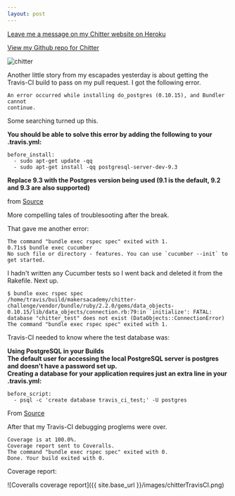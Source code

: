 ```yaml
---
layout: post
---
```

[Leave me a message on my Chitter website on Heroku](https://infinite-reef-3972.herokuapp.com)

[View my Github repo for Chitter](https://github.com/sanjsanj/chitter-challenge)

![chitter](https://github.com/sanjsanj/chitter-challenge/blob/master/public/images/chitter_screenshot_01.png?raw=true)

Another little story from my escapades yesterday is about getting the Travis-CI build to pass on my pull request.  I got the following error.

```
An error occurred while installing do_postgres (0.10.15), and Bundler cannot
continue.
```

Some searching turned up this.

**You should be able to solve this error by adding the following to your 
.travis.yml:**

```
before_install:
  - sudo apt-get update -qq
  - sudo apt-get install -qq postgresql-server-dev-9.3
```

**Replace 9.3 with the Postgres version being used (9.1 is the default, 
9.2 and 9.3 are also supported)**

from [Source](https://groups.google.com/forum/#!topic/travis-ci/TJcCVfTR-eQ)  

More compelling tales of troublesooting after the break.

<!--more-->

That gave me another error:  

```
The command "bundle exec rspec spec" exited with 1.
0.71s$ bundle exec cucumber
No such file or directory - features. You can use `cucumber --init` to get started.
```

I hadn't written any Cucumber tests so I went back and deleted it from the Rakefile.  Next up.

```
$ bundle exec rspec spec
/home/travis/build/makersacademy/chitter-challenge/vendor/bundle/ruby/2.2.0/gems/data_objects-0.10.15/lib/data_objects/connection.rb:79:in `initialize': FATAL:  database "chitter_test" does not exist (DataObjects::ConnectionError)
The command "bundle exec rspec spec" exited with 1.
```

Travis-CI needed to know where the test database was:  

**Using PostgreSQL in your Builds  
The default user for accessing the local PostgreSQL server is postgres and doesn't have a password set up.  
Creating a database for your application requires just an extra line in your .travis.yml:**

```
before_script:  
  - psql -c 'create database travis_ci_test;' -U postgres
```

From [Source](http://docs.travis-ci.com/user/using-postgresql/)

After that my Travis-CI debugging proglems were over.

```
Coverage is at 100.0%.
Coverage report sent to Coveralls.
The command "bundle exec rspec spec" exited with 0.
Done. Your build exited with 0.
```

Coverage report:

![Coveralls coverage report]({{ site.base_url }}/images/chitterTravisCI.png)
